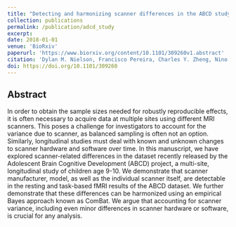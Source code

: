 ```yaml
---
title: "Detecting and harmonizing scanner differences in the ABCD study-annual release 1.0"
collection: publications
permalink: /publication/adcd_study
excerpt:
date: 2018-01-01
venue: 'BioRxiv'
paperurl: 'https://www.biorxiv.org/content/10.1101/309260v1.abstract'
citation: 'Dylan M. Nielson, Francisco Pereira, Charles Y. Zheng, Nino Migineishvili, John A. Lee, Adam G. Thomas, Peter A. Bandettini (2018) Detecting and harmonizing scanner differences in the ABCD study - annual release 1.0 *bioRxiv 309260*' 
doi: https://doi.org/10.1101/309260
---
```


## Abstract

In order to obtain the sample sizes needed for robustly reproducible effects, it is often necessary to acquire data at multiple sites using different MRI scanners. This poses a challenge for investigators to account for the variance due to scanner, as balanced sampling is often not an option. Similarly, longitudinal studies must deal with known and unknown changes to scanner hardware and software over time. In this manuscript, we have explored scanner-related differences in the dataset recently released by the Adolescent Brain Cognitive Development (ABCD) project, a multi-site, longitudinal study of children age 9-10. We demonstrate that scanner manufacturer, model, as well as the individual scanner itself, are detectable in the resting and task-based fMRI results of the ABCD dataset. We further demonstrate that these differences can be harmonized using an empirical Bayes approach known as ComBat. We argue that accounting for scanner variance, including even minor differences in scanner hardware or software, is crucial for any analysis.
